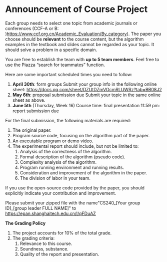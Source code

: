 # Announcement of Course Project

Each group needs to select one topic from academic journals or conferences (CCF-A or B:[ ](https://www.ccf.org.cn/Academic_Evaluation/By_category))https://www.ccf.org.cn/Academic_Evaluation/By_category). The paper you choose should be **relevant** to the course content, but the algorithm examples in the textbook and slides cannot be regarded as your topic. It should solve a problem in a specific domain.



You are free to establish the team with **up to 5 team members**. Feel free to use the Piazza “search for teammates” function.

Here are some important scheduled times you need to follow:

1. **April 30th**: form groups
   Submit your group info in the following online sheet: https://docs.qq.com/sheet/DZUtDZmVOcmRLUWRz?tab=BB08J2
2. **May 6th**: proposal submission due
   Submit your topic in the same online sheet as above.
3. **June 5th** (Thursday, Week 16)
    Course time: final presentation
    11:59 pm: report submission due

For the final submission, the following materials are required:

1. The original paper.
2. Program source code, focusing on the algorithm part of the paper.
3. An executable program or demo video.
4. The experimental report should include, but not be limited to:
   1. Analysis of the correctness of the algorithm.
   2. Formal description of the algorithm (pseudo code).
   3. Complexity analysis of the algorithm.
   4. Program running environment and running results.
   5. Consideration and improvement of the algorithm in the paper.
   6. The division of labor in your team.

If you use the open-source code provided by the paper, you should explicitly indicate your contribution and improvement.

Please submit your zipped file with the name"CS240_[Your group ID]_[group leader FULL NAME]" to https://epan.shanghaitech.edu.cn/l/qFDuAZ

**The Grading Policy**

1. The project accounts for 10% of the total grade.
2. The grading criteria:
   1. Relevance to this course.
   2. Soundness, substance.
   3. Quality of the report and presentation.
